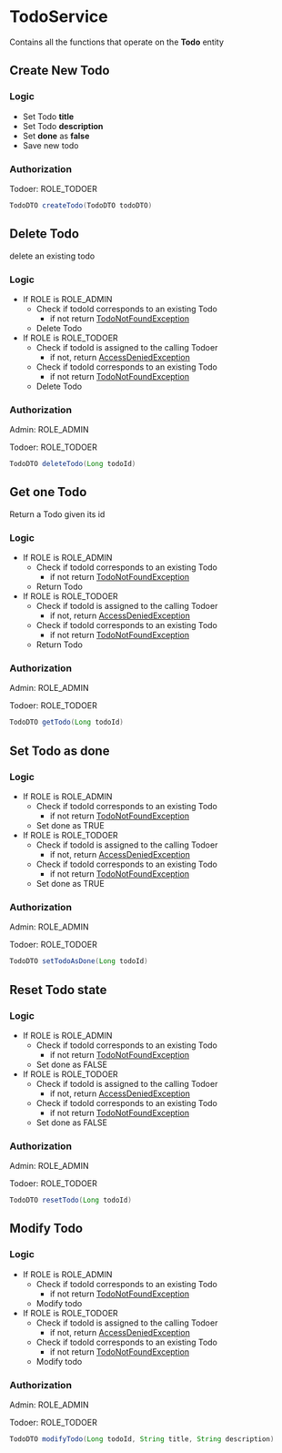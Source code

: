 # TodoService

Contains all the functions that operate on the **Todo** entity

## Create New Todo

### Logic

- Set Todo **title**
- Set Todo **description**
- Set **done** as **false**
- Save new todo

### Authorization

Todoer: ROLE_TODOER

```java
TodoDTO createTodo(TodoDTO todoDTO)
```



## Delete Todo

delete an existing todo

### Logic

- If ROLE is ROLE_ADMIN
  - Check if todoId corresponds to an existing Todo
    - if not return <u>TodoNotFoundException</u>
  - Delete Todo 
- If ROLE is ROLE_TODOER
  - Check if todoId is assigned to the calling Todoer
    - if not, return <u>AccessDeniedException</u>
  - Check if todoId corresponds to an existing Todo
    - if not return <u>TodoNotFoundException</u>
  - Delete Todo 

### Authorization

Admin: ROLE_ADMIN

Todoer: ROLE_TODOER

```java
TodoDTO deleteTodo(Long todoId)
```

## Get one Todo

Return a Todo given its id

### Logic

- If ROLE is ROLE_ADMIN
  - Check if todoId corresponds to an existing Todo
    - if not return <u>TodoNotFoundException</u>
  - Return Todo 
- If ROLE is ROLE_TODOER
  - Check if todoId is assigned to the calling Todoer
    - if not, return <u>AccessDeniedException</u>
  - Check if todoId corresponds to an existing Todo
    - if not return <u>TodoNotFoundException</u>
  - Return Todo 

### Authorization

Admin: ROLE_ADMIN

Todoer: ROLE_TODOER

```java
TodoDTO getTodo(Long todoId)
```



## Set Todo as done

### Logic

- If ROLE is ROLE_ADMIN
  - Check if todoId corresponds to an existing Todo
    - if not return <u>TodoNotFoundException</u>
  - Set done as TRUE
- If ROLE is ROLE_TODOER
  - Check if todoId is assigned to the calling Todoer
    - if not, return <u>AccessDeniedException</u>
  - Check if todoId corresponds to an existing Todo
    - if not return <u>TodoNotFoundException</u>
  - Set done as TRUE

### Authorization

Admin: ROLE_ADMIN

Todoer: ROLE_TODOER

```java
TodoDTO setTodoAsDone(Long todoId)
```

## Reset Todo state

### Logic

- If ROLE is ROLE_ADMIN
  - Check if todoId corresponds to an existing Todo
    - if not return <u>TodoNotFoundException</u>
  - Set done as FALSE
- If ROLE is ROLE_TODOER
  - Check if todoId is assigned to the calling Todoer
    - if not, return <u>AccessDeniedException</u>
  - Check if todoId corresponds to an existing Todo
    - if not return <u>TodoNotFoundException</u>
  - Set done as FALSE

### Authorization

Admin: ROLE_ADMIN

Todoer: ROLE_TODOER

```java
TodoDTO resetTodo(Long todoId)
```

## Modify Todo 

### Logic

- If ROLE is ROLE_ADMIN
  - Check if todoId corresponds to an existing Todo
    - if not return <u>TodoNotFoundException</u>
  -  Modify todo
- If ROLE is ROLE_TODOER
  - Check if todoId is assigned to the calling Todoer
    - if not, return <u>AccessDeniedException</u>
  - Check if todoId corresponds to an existing Todo
    - if not return <u>TodoNotFoundException</u>
  - Modify todo

### Authorization

Admin: ROLE_ADMIN

Todoer: ROLE_TODOER

```java
TodoDTO modifyTodo(Long todoId, String title, String description)
```

